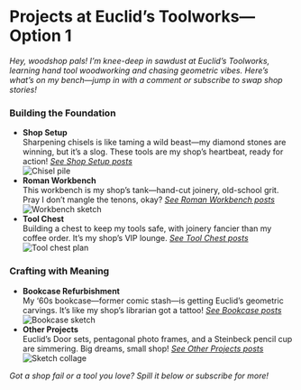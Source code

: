 # Projects at Euclid’s Toolworks—Option 1

*Hey, woodshop pals! I’m knee-deep in sawdust at Euclid’s Toolworks, learning hand tool woodworking and chasing geometric vibes. Here’s what’s on my bench—jump in with a comment or subscribe to swap shop stories!*

### Building the Foundation
- **Shop Setup**  
  Sharpening chisels is like taming a wild beast—my diamond stones are winning, but it’s a slog. These tools are my shop’s heartbeat, ready for action! *[See Shop Setup posts](/tag/shop-setup)*  
  ![Chisel pile](shop-setup-image.jpg)
- **Roman Workbench**  
  This workbench is my shop’s tank—hand-cut joinery, old-school grit. Pray I don’t mangle the tenons, okay? *[See Roman Workbench posts](/tag/roman-workbench)*  
  ![Workbench sketch](roman-workbench-image.jpg)
- **Tool Chest**  
  Building a chest to keep my tools safe, with joinery fancier than my coffee order. It’s my shop’s VIP lounge. *[See Tool Chest posts](/tag/tool-chest)*  
  ![Tool chest plan](tool-chest-image.jpg)

### Crafting with Meaning
- **Bookcase Refurbishment**  
  My ‘60s bookcase—former comic stash—is getting Euclid’s geometric carvings. It’s like my shop’s librarian got a tattoo! *[See Bookcase posts](/tag/bookcase)*  
  ![Bookcase sketch](bookcase-image.jpg)
- **Other Projects**  
  Euclid’s Door sets, pentagonal photo frames, and a Steinbeck pencil cup are simmering. Big dreams, small shop! *[See Other Projects posts](/tag/other-projects)*  
  ![Sketch collage](other-projects-image.jpg)

*Got a shop fail or a tool you love? Spill it below or subscribe for more!*